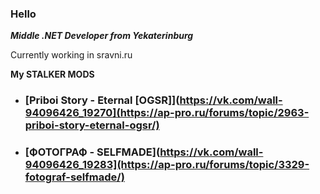 ### Hello

***Middle .NET Developer from Yekaterinburg***

Currently working in sravni.ru

**My STALKER MODS**
- ### [Priboi Story - Eternal [OGSR]](https://vk.com/wall-94096426_19270](https://ap-pro.ru/forums/topic/2963-priboi-story-eternal-ogsr/)
- ### [ФОТОГРАФ - SELFMADE](https://vk.com/wall-94096426_19283](https://ap-pro.ru/forums/topic/3329-fotograf-selfmade/)
